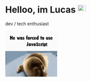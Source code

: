# Helloo, im Lucas <img src="https://media.giphy.com/media/hvRJCLFzcasrR4ia7z/giphy.gif" width="25px" height="25px">

dev / tech enthusiast

![](assets/javascript-seal.gif)

